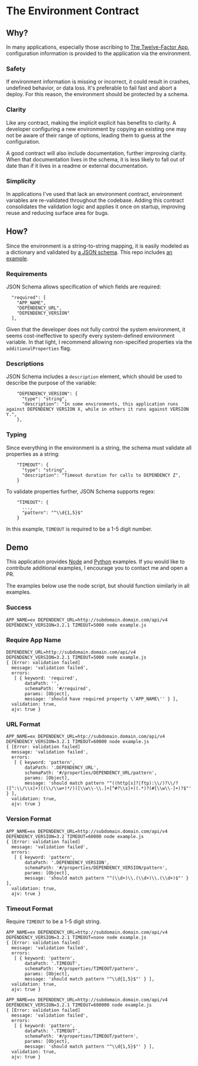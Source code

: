 # The Environment Contract
## Why?
In many applications, especially those ascribing to [The Twelve-Factor App](https://12factor.net/), configuration information is provided to the application via the environment.

### Safety
If environment information is missing or incorrect, it could result in crashes, undefined behavior, or data loss. It's preferable to fail fast and abort a deploy. For this reason, the environment should be protected by a schema.

### Clarity
Like any contract, making the implicit explicit has benefits to clarity. A developer configuring a new environment by copying an existing one may not be aware of their range of options, leading them to guess at the configuration.

A good contract will also include documentation, further improving clarity. When that documentation lives in the schema, it is less likely to fall out of date than if it lives in a readme or external documentation.

### Simplicity
In applications I've used that lack an environment contract, environment variables are re-validated throughout the codebase. Adding this contract consolidates the validation logic and applies it once on startup, improving reuse and reducing surface area for bugs.

## How?
Since the environment is a string-to-string mapping, it is easily modeled as a dictionary and validated by [a JSON schema](https://json-schema.org). This repo includes [an example](environment.schema.json).

### Requirements
JSON Schema allows specification of which fields are required:
```
  "required": [
    "APP_NAME",
    "DEPENDENCY_URL",
    "DEPENDENCY_VERSION"
  ],
```

Given that the developer does not fully control the system environment, it seems cost-ineffective to specify every system-defined environment variable. In that light, I recommend allowing non-specified properties via the `additionalProperties` flag.

### Descriptions
JSON Schema includes a `description` element, which should be used to describe the purpose of the variable:
```
    "DEPENDENCY_VERSION": {
      "type": "string",
      "description": "In some environments, this application runs against DEPENDENCY VERSION X, while in others it runs against VERSION Y.",
    },
```

### Typing
Since everything in the environment is a string, the schema must validate all properties as a string:
```
    "TIMEOUT": {
      "type": "string",
      "description": "Timeout duration for calls to DEPENDENCY Z",
    }
```

To validate properties further, JSON Schema supports regex:
```
    "TIMEOUT": {
      ...,
      "pattern": "^\\d{1,5}$"
    }
```
In this example, `TIMEOUT` is required to be a 1-5 digit number.

## Demo
This application provides [Node](node/example.js) and [Python](python/example.py) examples. If you would like to contribute additional examples, I encourage you to contact me and open a PR.

The examples below use the node script, but should function similarly in all examples.

### Success
```
APP_NAME=ex DEPENDENCY_URL=http://subdomain.domain.com/api/v4 DEPENDENCY_VERSION=3.2.1 TIMEOUT=5000 node example.js
```

### Require App Name
```
DEPENDENCY_URL=http://subdomain.domain.com/api/v4 DEPENDENCY_VERSION=3.2.1 TIMEOUT=5000 node example.js
{ [Error: validation failed]
  message: 'validation failed',
  errors:
   [ { keyword: 'required',
       dataPath: '',
       schemaPath: '#/required',
       params: [Object],
       message: 'should have required property \'APP_NAME\'' } ],
  validation: true,
  ajv: true }
```
### URL Format
```
APP_NAME=ex DEPENDENCY_URL=htp://subdomain.domain.com/api/v4 DEPENDENCY_VERSION=3.2.1 TIMEOUT=60000 node example.js
{ [Error: validation failed]
  message: 'validation failed',
  errors:
   [ { keyword: 'pattern',
       dataPath: '.DEPENDENCY_URL',
       schemaPath: '#/properties/DEPENDENCY_URL/pattern',
       params: [Object],
       message: 'should match pattern "^((http[s]?|ftp):\\/)?\\/?([^:\\/\\s]+)((\\/\\w+)*/)([\\w\\-\\.]+[^#?\\s]+)(.*)?(#[\\w\\-]+)?$"' } ],
  validation: true,
  ajv: true }
```

### Version Format
```
APP_NAME=ex DEPENDENCY_URL=http://subdomain.domain.com/api/v4 DEPENDENCY_VERSION=3.2 TIMEOUT=60000 node example.js
{ [Error: validation failed]
  message: 'validation failed',
  errors:
   [ { keyword: 'pattern',
       dataPath: '.DEPENDENCY_VERSION',
       schemaPath: '#/properties/DEPENDENCY_VERSION/pattern',
       params: [Object],
       message: 'should match pattern "^(\\d+)\\.(\\d+)\\.(\\d+)$"' } ],
  validation: true,
  ajv: true }
```

### Timeout Format
Require `TIMEOUT` to be a 1-5 digit string.
```
APP_NAME=ex DEPENDENCY_URL=http://subdomain.domain.com/api/v4 DEPENDENCY_VERSION=3.2.1 TIMEOUT=none node example.js
{ [Error: validation failed]
  message: 'validation failed',
  errors:
   [ { keyword: 'pattern',
       dataPath: '.TIMEOUT',
       schemaPath: '#/properties/TIMEOUT/pattern',
       params: [Object],
       message: 'should match pattern "^\\d{1,5}$"' } ],
  validation: true,
  ajv: true }
```
```
APP_NAME=ex DEPENDENCY_URL=http://subdomain.domain.com/api/v4 DEPENDENCY_VERSION=3.2.1 TIMEOUT=600000 node example.js
{ [Error: validation failed]
  message: 'validation failed',
  errors:
   [ { keyword: 'pattern',
       dataPath: '.TIMEOUT',
       schemaPath: '#/properties/TIMEOUT/pattern',
       params: [Object],
       message: 'should match pattern "^\\d{1,5}$"' } ],
  validation: true,
  ajv: true }
```

